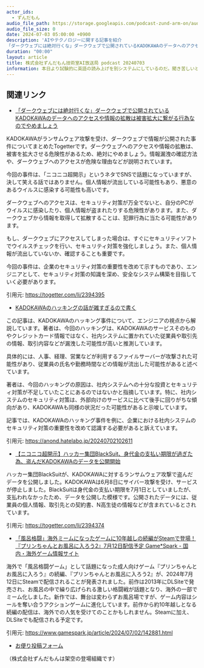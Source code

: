 ```yaml
---
actor_ids:
  - ずんだもん
audio_file_path: https://storage.googleapis.com/podcast-zund-arm-on/audio/株式会社ずんだもん技術室AI放送局_podcast_20240703.mp3
audio_file_size: 0
date: 2024-07-03 05:00:00 +0900
description: 'AIやテクノロジーに関する記事を紹介  
「ダークウェブには絶対行くな」ダークウェブで公開されているKADOKAWAのデータへのアクセスや情報の拡散は被害拡大に繋がる行為なのでやめましょう、KADOKAWAのハッキングの話が雑すぎるので書く、【ニコニコ超開示】ハッカー集団BlackSuit、身代金の支払い期限が過ぎた為、盗んだKADOKAWAのデータを公開開始、「風呂格闘」海外ミームになったゲームに10年越しの続編がSteamで登場！『プリンちゃんとお風呂に入ろう2』7月12日配信予定  Game*Spark - 国内・海外ゲーム情報サイト'
duration: "00:00"
layout: article
title: 株式会社ずんだもん技術室AI放送局 podcast 20240703
information: 本日より試験的に英語の読み上げを別システムにしているのだ。聞き苦しいところがあるかもだけどなま暖かく見守ってほしいのだ。
---
```


## 関連リンク


- [「ダークウェブには絶対行くな」ダークウェブで公開されているKADOKAWAのデータへのアクセスや情報の拡散は被害拡大に繋がる行為なのでやめましょう](https://togetter.com/li/2394395)  


KADOKAWAがランサムウェア攻撃を受け、ダークウェブで情報が公開された事件についてまとめたTogetterです。ダークウェブへのアクセスや情報の拡散は、被害を拡大させる危険性があるため、絶対にやめましょう。情報漏洩の確認方法や、ダークウェブへのアクセスが危険な理由などが説明されています。 

今回の事件は、「ニコニコ超開示」というネタでSNSで話題になっていますが、決して笑える話ではありません。個人情報が流出している可能性もあり、悪意のあるウイルスに感染する可能性も高いです。 

ダークウェブへのアクセスは、セキュリティ対策が万全でないと、自分のPCがウイルスに感染したり、個人情報が盗まれたりする危険性があります。また、ダークウェブから情報を取得して拡散することは、犯罪行為に当たる可能性があります。 

もし、ダークウェブにアクセスしてしまった場合は、すぐにセキュリティソフトでウイルスチェックを行い、セキュリティ対策を強化しましょう。また、個人情報が流出していないか、確認することも重要です。 

今回の事件は、企業のセキュリティ対策の重要性を改めて示すものであり、エンジニアとして、セキュリティ対策の知識を深め、安全なシステム構築を目指していく必要があります。 


引用元: https://togetter.com/li/2394395


- [KADOKAWAのハッキングの話が雑すぎるので書く](https://anond.hatelabo.jp/20240702102611)  


この記事は、KADOKAWAのハッキング事件について、エンジニアの視点から解説しています。著者は、今回のハッキングは、KADOKAWAのサービスそのものやクレジットカード情報ではなく、社内システムに置かれていた従業員や取引先の情報、取引内容などが漏洩した可能性が高いと推測しています。

具体的には、人事、経理、営業などが利用するファイルサーバーが攻撃された可能性があり、従業員の氏名や勤務時間などの情報が流出した可能性があると述べています。

著者は、今回のハッキングの原因は、社内システムへの十分な投資とセキュリティ対策が不足していたことにあるのではないかと指摘しています。特に、社内システムのセキュリティ対策は、外部向けのサービスに比べて後手に回りがちな傾向があり、KADOKAWAも同様の状況だった可能性があると示唆しています。

記事では、KADOKAWAのハッキング事件を例に、企業における社内システムのセキュリティ対策の重要性を改めて認識する必要があると訴えています。 


引用元: https://anond.hatelabo.jp/20240702102611


- [【ニコニコ超開示】ハッカー集団BlackSuit、身代金の支払い期限が過ぎた為、盗んだKADOKAWAのデータを公開開始](https://togetter.com/li/2394374)  


ハッカー集団BlackSuitが、KADOKAWAに対するランサムウェア攻撃で盗んだデータを公開しました。KADOKAWAは6月8日にサイバー攻撃を受け、サービスが停止しました。BlackSuitは身代金の支払い期限を7月1日としていましたが、支払われなかったため、データを公開した模様です。公開されたデータには、従業員の個人情報、取引先との契約書、N高生徒の情報などが含まれているとされています。 


引用元: https://togetter.com/li/2394374


- [「風呂格闘」海外ミームになったゲームに10年越しの続編がSteamで登場！『プリンちゃんとお風呂に入ろう2』7月12日配信予定  Game*Spark - 国内・海外ゲーム情報サイト](https://www.gamespark.jp/article/2024/07/02/142881.html)  


海外で「風呂格闘ゲーム」として話題になった成人向けゲーム『プリンちゃんとお風呂に入ろう』の続編、『プリンちゃんとお風呂に入ろう2』が、2024年7月12日にSteamで配信されることが発表されました。前作は2013年にDLSiteで発売され、お風呂の中で繰り広げられる激しい格闘戦が話題となり、海外の一部でミーム化しました。新作では、舞台は変わらずお風呂場ですが、ゲーム内容はシールを奪い合うアクションゲームに進化しています。前作から約10年越しとなる続編の配信は、海外での人気を受けてのことかもしれません。Steamに加え、DLSiteでも配信される予定です。 


引用元: https://www.gamespark.jp/article/2024/07/02/142881.html



- [お便り投稿フォーム](https://forms.gle/ffg4JTfqdiqK62qf9)

（株式会社ずんだもんは架空の登場組織です）
